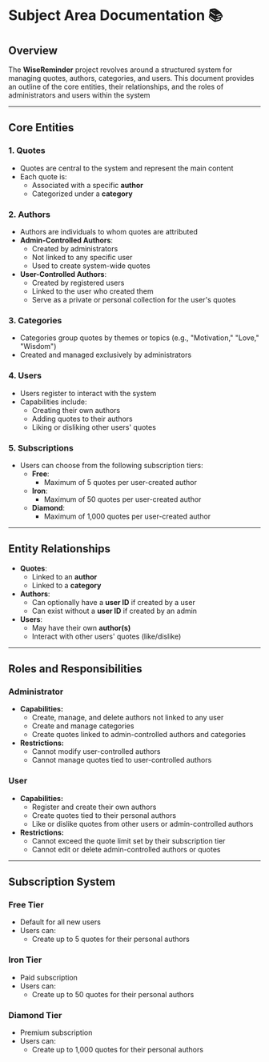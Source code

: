 # Subject Area Documentation 📚

## Overview
The **WiseReminder** project revolves around a structured system for managing quotes, authors, categories, and users. This document provides an outline of the core entities, their relationships, and the roles of administrators and users within the system

---

## Core Entities

### 1. **Quotes**
- Quotes are central to the system and represent the main content
- Each quote is:
    - Associated with a specific **author**
    - Categorized under a **category**

### 2. **Authors**
- Authors are individuals to whom quotes are attributed
- **Admin-Controlled Authors**:
    - Created by administrators
    - Not linked to any specific user
    - Used to create system-wide quotes
- **User-Controlled Authors**:
    - Created by registered users
    - Linked to the user who created them
    - Serve as a private or personal collection for the user's quotes

### 3. **Categories**
- Categories group quotes by themes or topics (e.g., "Motivation," "Love," "Wisdom")
- Created and managed exclusively by administrators

### 4. **Users**
- Users register to interact with the system
- Capabilities include:
    - Creating their own authors
    - Adding quotes to their authors
    - Liking or disliking other users' quotes

### 5. **Subscriptions**
- Users can choose from the following subscription tiers:
    - **Free**:
        - Maximum of 5 quotes per user-created author
    - **Iron**:
        - Maximum of 50 quotes per user-created author
    - **Diamond**:
        - Maximum of 1,000 quotes per user-created author

---

## Entity Relationships

- **Quotes**:
    - Linked to an **author**
    - Linked to a **category**
- **Authors**:
    - Can optionally have a **user ID** if created by a user
    - Can exist without a **user ID** if created by an admin
- **Users**:
    - May have their own **author(s)**
    - Interact with other users' quotes (like/dislike)

---

## Roles and Responsibilities

### **Administrator**
- **Capabilities:**
    - Create, manage, and delete authors not linked to any user
    - Create and manage categories
    - Create quotes linked to admin-controlled authors and categories
- **Restrictions:**
    - Cannot modify user-controlled authors
    - Cannot manage quotes tied to user-controlled authors

### **User**
- **Capabilities:**
    - Register and create their own authors
    - Create quotes tied to their personal authors
    - Like or dislike quotes from other users or admin-controlled authors
- **Restrictions:**
    - Cannot exceed the quote limit set by their subscription tier
    - Cannot edit or delete admin-controlled authors or quotes

---

## Subscription System

### **Free Tier**
- Default for all new users
- Users can:
    - Create up to 5 quotes for their personal authors

### **Iron Tier**
- Paid subscription
- Users can:
    - Create up to 50 quotes for their personal authors

### **Diamond Tier**
- Premium subscription
- Users can:
    - Create up to 1,000 quotes for their personal authors